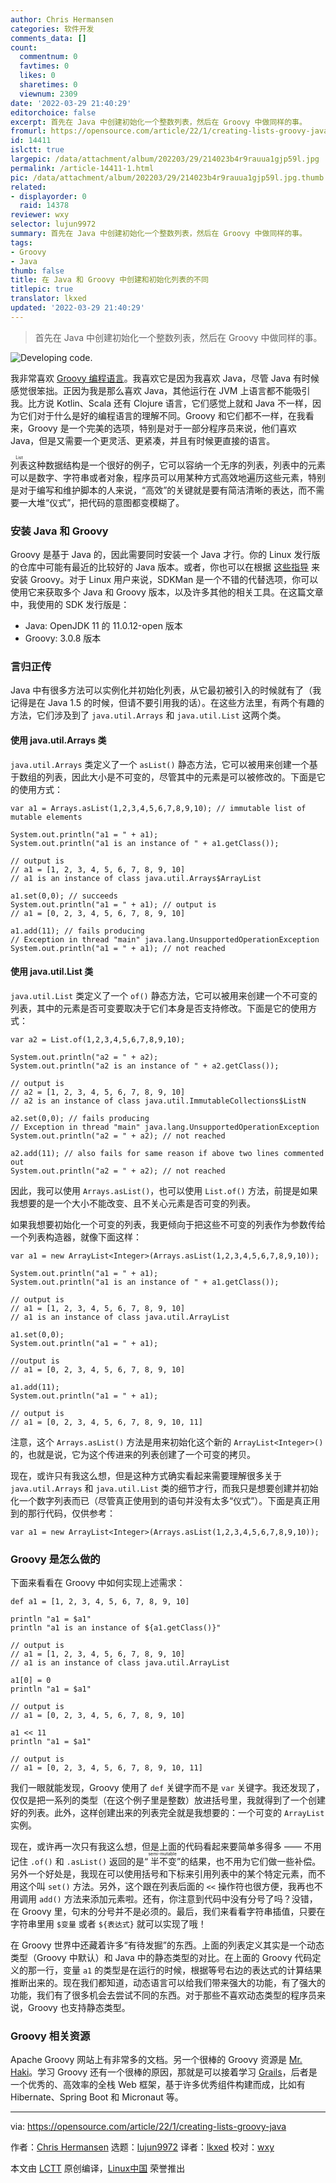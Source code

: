 ```yaml
---
author: Chris Hermansen
categories: 软件开发
comments_data: []
count:
  commentnum: 0
  favtimes: 0
  likes: 0
  sharetimes: 0
  viewnum: 2309
date: '2022-03-29 21:40:29'
editorchoice: false
excerpt: 首先在 Java 中创建初始化一个整数列表，然后在 Groovy 中做同样的事。
fromurl: https://opensource.com/article/22/1/creating-lists-groovy-java
id: 14411
islctt: true
largepic: /data/attachment/album/202203/29/214023b4r9rauua1gjp59l.jpg
permalink: /article-14411-1.html
pic: /data/attachment/album/202203/29/214023b4r9rauua1gjp59l.jpg.thumb.jpg
related:
- displayorder: 0
  raid: 14378
reviewer: wxy
selector: lujun9972
summary: 首先在 Java 中创建初始化一个整数列表，然后在 Groovy 中做同样的事。
tags:
- Groovy
- Java
thumb: false
title: 在 Java 和 Groovy 中创建和初始化列表的不同
titlepic: true
translator: lkxed
updated: '2022-03-29 21:40:29'
---
```



> 
> 首先在 Java 中创建初始化一个整数列表，然后在 Groovy 中做同样的事。
> 
> 
> 


![](/data/attachment/album/202203/29/214023b4r9rauua1gjp59l.jpg "Developing code.")


我非常喜欢 [Groovy 编程语言](http://www.groovy-lang.org/)。我喜欢它是因为我喜欢 Java，尽管 Java 有时候感觉很笨拙。正因为我是那么喜欢 Java，其他运行在 JVM 上语言都不能吸引我。比方说 Kotlin、Scala 还有 Clojure 语言，它们感觉上就和 Java 不一样，因为它们对于什么是好的编程语言的理解不同。Groovy 和它们都不一样，在我看来，Groovy 是一个完美的选项，特别是对于一部分程序员来说，他们喜欢 Java，但是又需要一个更灵活、更紧凑，并且有时候更直接的语言。


<ruby> 列表 <rt>  List </rt></ruby> 这种数据结构是一个很好的例子，它可以容纳一个无序的列表，列表中的元素可以是数字、字符串或者对象，程序员可以用某种方式高效地遍历这些元素，特别是对于编写和维护脚本的人来说，“高效”的关键就是要有简洁清晰的表达，而不需要一大堆“仪式”，把代码的意图都变模糊了。


### 安装 Java 和 Groovy


Groovy 是基于 Java 的，因此需要同时安装一个 Java 才行。你的 Linux 发行版的仓库中可能有最近的比较好的 Java 版本。或者，你也可以在根据 [这些指导](http://www.groovy-lang.org/install.html) 来安装 Groovy。对于 Linux 用户来说，SDKMan 是一个不错的代替选项，你可以使用它来获取多个 Java 和 Groovy 版本，以及许多其他的相关工具。在这篇文章中，我使用的 SDK 发行版是：


* Java: OpenJDK 11 的 11.0.12-open 版本
* Groovy: 3.0.8 版本


### 言归正传


Java 中有很多方法可以实例化并初始化列表，从它最初被引入的时候就有了（我记得是在 Java 1.5 的时候，但请不要引用我的话）。在这些方法里，有两个有趣的方法，它们涉及到了 `java.util.Arrays` 和 `java.util.List` 这两个类。


#### 使用 java.util.Arrays 类


`java.util.Arrays` 类定义了一个 `asList()` 静态方法，它可以被用来创建一个基于数组的列表，因此大小是不可变的，尽管其中的元素是可以被修改的。下面是它的使用方式：



```
var a1 = Arrays.asList(1,2,3,4,5,6,7,8,9,10); // immutable list of mutable elements

System.out.println("a1 = " + a1);
System.out.println("a1 is an instance of " + a1.getClass());

// output is
// a1 = [1, 2, 3, 4, 5, 6, 7, 8, 9, 10]
// a1 is an instance of class java.util.Arrays$ArrayList

a1.set(0,0); // succeeds
System.out.println("a1 = " + a1); // output is
// a1 = [0, 2, 3, 4, 5, 6, 7, 8, 9, 10]

a1.add(11); // fails producing
// Exception in thread "main" java.lang.UnsupportedOperationException
System.out.println("a1 = " + a1); // not reached

```

#### 使用 java.util.List 类


`java.util.List` 类定义了一个 `of()` 静态方法，它可以被用来创建一个不可变的列表，其中的元素是否可变要取决于它们本身是否支持修改。下面是它的使用方式：



```
var a2 = List.of(1,2,3,4,5,6,7,8,9,10);

System.out.println("a2 = " + a2);
System.out.println("a2 is an instance of " + a2.getClass());

// output is
// a2 = [1, 2, 3, 4, 5, 6, 7, 8, 9, 10]
// a2 is an instance of class java.util.ImmutableCollections$ListN

a2.set(0,0); // fails producing
// Exception in thread "main" java.lang.UnsupportedOperationException
System.out.println("a2 = " + a2); // not reached

a2.add(11); // also fails for same reason if above two lines commented out
System.out.println("a2 = " + a2); // not reached

```

因此，我可以使用 `Arrays.asList()`，也可以使用 `List.of()` 方法，前提是如果我想要的是一个大小不能改变、且不关心元素是否可变的列表。


如果我想要初始化一个可变的列表，我更倾向于把这些不可变的列表作为参数传给一个列表构造器，就像下面这样：



```
var a1 = new ArrayList<Integer>(Arrays.asList(1,2,3,4,5,6,7,8,9,10));

System.out.println("a1 = " + a1);
System.out.println("a1 is an instance of " + a1.getClass());

// output is
// a1 = [1, 2, 3, 4, 5, 6, 7, 8, 9, 10]
// a1 is an instance of class java.util.ArrayList

a1.set(0,0);
System.out.println("a1 = " + a1);

//output is
// a1 = [0, 2, 3, 4, 5, 6, 7, 8, 9, 10]

a1.add(11);
System.out.println("a1 = " + a1);

// output is
// a1 = [0, 2, 3, 4, 5, 6, 7, 8, 9, 10, 11]

```

注意，这个 `Arrays.asList()` 方法是用来初始化这个新的 `ArrayList<Integer>()` 的，也就是说，它为这个传进来的列表创建了一个可变的拷贝。


现在，或许只有我这么想，但是这种方式确实看起来需要理解很多关于 `java.util.Arrays` 和 `java.util.List` 类的细节才行，而我只是想要创建并初始化一个数字列表而已（尽管真正使用到的语句并没有太多“仪式”）。下面是真正用到的那行代码，仅供参考：



```
var a1 = new ArrayList<Integer>(Arrays.asList(1,2,3,4,5,6,7,8,9,10));

```

### Groovy 是怎么做的


下面来看看在 Groovy 中如何实现上述需求：



```
def a1 = [1, 2, 3, 4, 5, 6, 7, 8, 9, 10]

println "a1 = $a1"
println "a1 is an instance of ${a1.getClass()}"

// output is
// a1 = [1, 2, 3, 4, 5, 6, 7, 8, 9, 10]
// a1 is an instance of class java.util.ArrayList

a1[0] = 0
println "a1 = $a1"

// output is
// a1 = [0, 2, 3, 4, 5, 6, 7, 8, 9, 10]

a1 << 11
println "a1 = $a1"

// output is
// a1 = [0, 2, 3, 4, 5, 6, 7, 8, 9, 10, 11]

```

我们一眼就能发现，Groovy 使用了 `def` 关键字而不是 `var` 关键字。我还发现了，仅仅是把一系列的类型（在这个例子里是整数）放进括号里，我就得到了一个创建好的列表。此外，这样创建出来的列表完全就是我想要的：一个可变的 `ArrayList` 实例。


现在，或许再一次只有我这么想，但是上面的代码看起来要简单多得多 —— 不用记住 `.of()` 和 `.asList()` 返回的是“<ruby> 半不变 <rt>  semi-mutable </rt></ruby>”的结果，也不用为它们做一些补偿。另外一个好处是，我现在可以使用括号和下标来引用列表中的某个特定元素，而不用这个叫 `set()` 方法。另外，这个跟在列表后面的 `<<` 操作符也很方便，我再也不用调用 `add()` 方法来添加元素啦。还有，你注意到代码中没有分号了吗？没错，在 Groovy 里，句末的分号并不是必须的。最后，我们来看看字符串插值，只要在字符串里用 `$变量` 或者 `${表达式}` 就可以实现了哦！


在 Groovy 世界中还藏着许多“有待发掘”的东西。上面的列表定义其实是一个动态类型（Groovy 中默认）和 Java 中的静态类型的对比。在上面的 Groovy 代码定义的那一行，变量 `a1` 的类型是在运行的时候，根据等号右边的表达式的计算结果推断出来的。现在我们都知道，动态语言可以给我们带来强大的功能，有了强大的功能，我们有了很多机会去尝试不同的东西。对于那些不喜欢动态类型的程序员来说，Groovy 也支持静态类型。


### Groovy 相关资源


Apache Groovy 网站上有非常多的文档。另一个很棒的 Groovy 资源是 [Mr. Haki](https://www.mrhaki.com/)。学习 Groovy 还有一个很棒的原因，那就是可以接着学习 [Grails](https://grails.org/)，后者是一个优秀的、高效率的全栈 Web 框架，基于许多优秀组件构建而成，比如有 Hibernate、Spring Boot 和 Micronaut 等。




---


via: <https://opensource.com/article/22/1/creating-lists-groovy-java>


作者：[Chris Hermansen](https://opensource.com/users/clhermansen) 选题：[lujun9972](https://github.com/lujun9972) 译者：[lkxed](https://github.com/lkxed) 校对：[wxy](https://github.com/wxy)


本文由 [LCTT](https://github.com/LCTT/TranslateProject) 原创编译，[Linux中国](https://linux.cn/) 荣誉推出